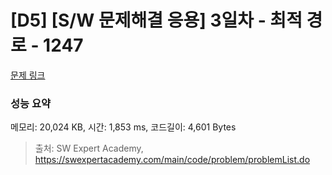 # [D5] [S/W 문제해결 응용] 3일차 - 최적 경로 - 1247 

[문제 링크](https://swexpertacademy.com/main/code/problem/problemDetail.do?contestProbId=AV15OZ4qAPICFAYD) 

### 성능 요약

메모리: 20,024 KB, 시간: 1,853 ms, 코드길이: 4,601 Bytes



> 출처: SW Expert Academy, https://swexpertacademy.com/main/code/problem/problemList.do